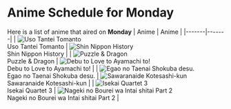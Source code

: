 # Anime Schedule for Monday
Here is a list of anime that aired on **Monday** 
| Anime | Anime |
|-------|-------|
| ![Uso Tantei Tomanto](https://cdn.myanimelist.net/images/anime/1745/152126.webp)<br>Uso Tantei Tomanto | ![Shin Nippon History](https://cdn.myanimelist.net/images/anime/1433/134811.webp)<br>Shin Nippon History |
| ![Puzzle & Dragon](https://cdn.myanimelist.net/images/anime/1460/149962.webp)<br>Puzzle & Dragon | ![Debu to Love to Ayamachi to!](https://cdn.myanimelist.net/images/anime/1669/151736.webp)<br>Debu to Love to Ayamachi to! |
| ![Egao no Taenai Shokuba desu.](https://cdn.myanimelist.net/images/anime/1617/151874.webp)<br>Egao no Taenai Shokuba desu. | ![Sawaranaide Kotesashi-kun](https://cdn.myanimelist.net/images/anime/1025/150482.webp)<br>Sawaranaide Kotesashi-kun |
| ![Isekai Quartet 3](https://cdn.myanimelist.net/images/anime/1044/152103.webp)<br>Isekai Quartet 3 | ![Nageki no Bourei wa Intai shitai Part 2](https://cdn.myanimelist.net/images/anime/1651/152063.webp)<br>Nageki no Bourei wa Intai shitai Part 2 |
